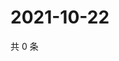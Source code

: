 # 2021-10-22

共 0 条

<!-- BEGIN WEIBO -->
<!-- 最后更新时间 Fri Oct 22 2021 06:11:04 GMT+0800 (China Standard Time) -->

<!-- END WEIBO -->
